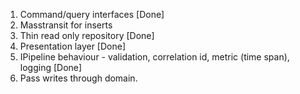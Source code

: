 1) Command/query interfaces [Done]
2) Masstransit for inserts
3) Thin read only repository [Done]
4) Presentation layer [Done]
5) IPipeline behaviour - validation, correlation id, metric (time span), logging [Done]
6) Pass writes through domain.
